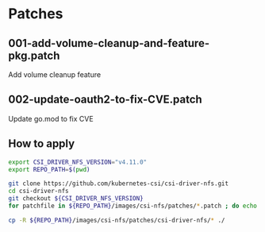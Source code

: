 # Patches

## 001-add-volume-cleanup-and-feature-pkg.patch

Add volume cleanup feature

## 002-update-oauth2-to-fix-CVE.patch

Update go.mod to fix CVE

## How to apply

```bash
export CSI_DRIVER_NFS_VERSION="v4.11.0"
export REPO_PATH=$(pwd)

git clone https://github.com/kubernetes-csi/csi-driver-nfs.git
cd csi-driver-nfs
git checkout ${CSI_DRIVER_NFS_VERSION}
for patchfile in ${REPO_PATH}/images/csi-nfs/patches/*.patch ; do echo "Apply ${patchfile} ... "; git apply ${patchfile}; done

cp -R ${REPO_PATH}/images/csi-nfs/patches/csi-driver-nfs/* ./
```
